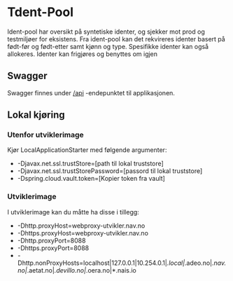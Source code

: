 # Tdent-Pool
Ident-pool har oversikt på syntetiske identer, og sjekker mot prod og testmiljøer for eksistens.
 Fra ident-pool kan det rekvireres identer basert på født-før og født-etter samt kjønn og type.
 Spesifikke identer kan også allokeres.
 Identer kan frigjøres og benyttes om igjen
 
## Swagger
Swagger finnes under [/api](https://ident-pool.dev.adeo.no/swagger) -endepunktet til applikasjonen.

## Lokal kjøring
   
### Utenfor utviklerimage
Kjør LocalApplicationStarter med følgende argumenter:
 - -Djavax.net.ssl.trustStore=[path til lokal truststore]
 - -Djavax.net.ssl.trustStorePassword=[passord til lokal truststore]
 - -Dspring.cloud.vault.token=[Kopier token fra vault]
 
### Utviklerimage 
I utviklerimage kan du måtte ha disse i tillegg:
 - -Dhttp.proxyHost=webproxy-utvikler.nav.no
 - -Dhttps.proxyHost=webproxy-utvikler.nav.no 
 - -Dhttp.proxyPort=8088 
 - -Dhttps.proxyPort=8088 
 - -Dhttp.nonProxyHosts=localhost|127.0.0.1|10.254.0.1|*.local|*.adeo.no|*.nav.no|*.aetat.no|*.devillo.no|*.oera.no|*.nais.io 
    
    
